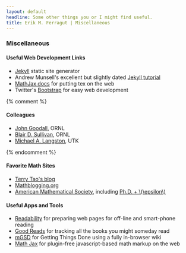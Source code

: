 ```yaml
---
layout: default
headline: Some other things you or I might find useful.
title: Erik M. Ferragut | Miscellaneous
---
```

<div class="row-fluid">
<div class="span8">
<h3>Miscellaneous</h3>
</div>
<div class="span8">
<h4>Useful Web Development Links</h4>

<ul>
<li><a href="http://jekyllrb.com/">Jekyll</a> static site generator</li>
<li>Andrew Munsell's excellent but slightly dated <a href="http://www.andrewmunsell.com/tutorials/jekyll-by-example/index-2.html">Jekyll tutorial</a></li>
<li><a href="http://docs.mathjax.org/en/latest/">MathJax docs</a> for putting tex on the web</li>
<li>Twitter's <a href="http://twitter.github.io/bootstrap/index.html">Bootstrap</a> for easy web development</li>
</ul>
</div>

{% comment %}
<div class="span8">
<h4>Colleagues</h4>
<ul>
<li><a href="http://jgoodall.me/">John Goodall</a>, ORNL</li>
<li><a href="http://www.ornl.gov/~b7r/">Blair D. Sullivan</a>, ORNL</li>
<li><a href="http://web.eecs.utk.edu/~langston/">Michael A. Langston</a>, UTK</li>
</ul>
</div>
{% endcomment %}

<div class="span8">
<h4>Favorite Math Sites</h4>
<ul>
<li><a href="http://terrytao.wordpress.com/">Terry Tao's blog</a></li>
<li><a href="http://www.mathblogging.org/">Mathblogging.org</a></li>
<li><a href="http://www.ams.org/">American Mathematical Society</a>, including <a href="http://www.ams.org/blog/phdplus/">Ph.D. + \(\epsilon\)</a></li>
</ul>
</div>

<div class="span8">
<h4>Useful Apps and Tools</h4>
<ul>
<li><a href="http://www.readability.com/">Readability</a> for preparing web pages for off-line and smart-phone reading</li>
<li><a href="https://www.goodreads.com/">Good Reads</a> for tracking all the books you might someday read</li>
<li><a href="http://mgsd.tiddlyspot.com/#mGSD">mGSD</a> for Getting Things Done using a fully in-browser wiki</li>
<li><a href="http://www.mathjax.org/">Math Jax</a> for plugin-free javascript-based math markup on the web</li>
</ul>
</div>

</div>